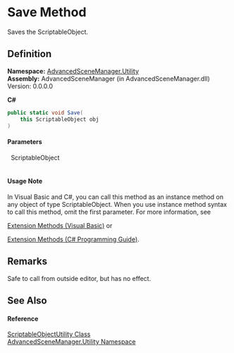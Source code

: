 # Save Method


Saves the ScriptableObject.



## Definition
**Namespace:** <a href="N_AdvancedSceneManager_Utility">AdvancedSceneManager.Utility</a>  
**Assembly:** AdvancedSceneManager (in AdvancedSceneManager.dll) Version: 0.0.0.0

**C#**
``` C#
public static void Save(
	this ScriptableObject obj
)
```



#### Parameters
<dl><dt>  ScriptableObject</dt><dd> </dd></dl>

#### Usage Note
In Visual Basic and C#, you can call this method as an instance method on any object of type ScriptableObject. When you use instance method syntax to call this method, omit the first parameter. For more information, see <a href="https://docs.microsoft.com/dotnet/visual-basic/programming-guide/language-features/procedures/extension-methods" target="_blank" rel="noopener noreferrer">

Extension Methods (Visual Basic)</a> or <a href="https://docs.microsoft.com/dotnet/csharp/programming-guide/classes-and-structs/extension-methods" target="_blank" rel="noopener noreferrer">

Extension Methods (C# Programming Guide)</a>.

## Remarks
Safe to call from outside editor, but has no effect.

## See Also


#### Reference
<a href="T_AdvancedSceneManager_Utility_ScriptableObjectUtility">ScriptableObjectUtility Class</a>  
<a href="N_AdvancedSceneManager_Utility">AdvancedSceneManager.Utility Namespace</a>  
